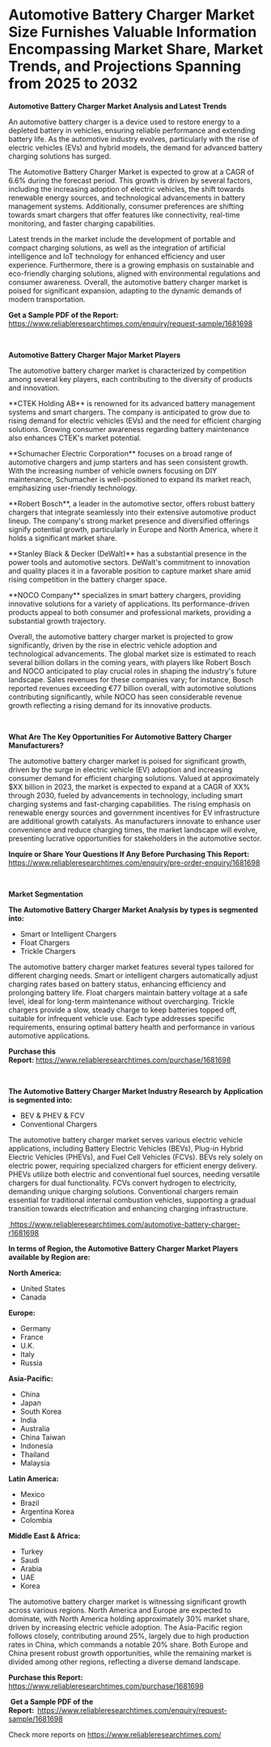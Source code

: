 <p><h1>Automotive Battery Charger Market Size Furnishes Valuable Information Encompassing Market Share, Market Trends, and Projections Spanning from 2025 to 2032</h1></p><p><strong>Automotive Battery Charger Market Analysis and Latest Trends</strong></p>
<p><p>An automotive battery charger is a device used to restore energy to a depleted battery in vehicles, ensuring reliable performance and extending battery life. As the automotive industry evolves, particularly with the rise of electric vehicles (EVs) and hybrid models, the demand for advanced battery charging solutions has surged.</p><p>The Automotive Battery Charger Market is expected to grow at a CAGR of 6.6% during the forecast period. This growth is driven by several factors, including the increasing adoption of electric vehicles, the shift towards renewable energy sources, and technological advancements in battery management systems. Additionally, consumer preferences are shifting towards smart chargers that offer features like connectivity, real-time monitoring, and faster charging capabilities.</p><p>Latest trends in the market include the development of portable and compact charging solutions, as well as the integration of artificial intelligence and IoT technology for enhanced efficiency and user experience. Furthermore, there is a growing emphasis on sustainable and eco-friendly charging solutions, aligned with environmental regulations and consumer awareness. Overall, the automotive battery charger market is poised for significant expansion, adapting to the dynamic demands of modern transportation.</p></p>
<p><strong>Get a Sample PDF of the Report:&nbsp;</strong> <a href="https://www.reliableresearchtimes.com/enquiry/request-sample/1681698?utm_campaign=3518&utm_medium=2&utm_source=Github&utm_content=ia&utm_term=30032025&utm_id=automotive-battery-charger">https://www.reliableresearchtimes.com/enquiry/request-sample/1681698</a></p>
<p>&nbsp;</p>
<p><strong>Automotive Battery Charger Major Market Players</strong></p>
<p><p>The automotive battery charger market is characterized by competition among several key players, each contributing to the diversity of products and innovation. </p><p>**CTEK Holding AB** is renowned for its advanced battery management systems and smart chargers. The company is anticipated to grow due to rising demand for electric vehicles (EVs) and the need for efficient charging solutions. Growing consumer awareness regarding battery maintenance also enhances CTEK's market potential.</p><p>**Schumacher Electric Corporation** focuses on a broad range of automotive chargers and jump starters and has seen consistent growth. With the increasing number of vehicle owners focusing on DIY maintenance, Schumacher is well-positioned to expand its market reach, emphasizing user-friendly technology. </p><p>**Robert Bosch**, a leader in the automotive sector, offers robust battery chargers that integrate seamlessly into their extensive automotive product lineup. The company's strong market presence and diversified offerings signify potential growth, particularly in Europe and North America, where it holds a significant market share.</p><p>**Stanley Black & Decker (DeWalt)** has a substantial presence in the power tools and automotive sectors. DeWalt's commitment to innovation and quality places it in a favorable position to capture market share amid rising competition in the battery charger space.</p><p>**NOCO Company** specializes in smart battery chargers, providing innovative solutions for a variety of applications. Its performance-driven products appeal to both consumer and professional markets, providing a substantial growth trajectory.</p><p>Overall, the automotive battery charger market is projected to grow significantly, driven by the rise in electric vehicle adoption and technological advancements. The global market size is estimated to reach several billion dollars in the coming years, with players like Robert Bosch and NOCO anticipated to play crucial roles in shaping the industry's future landscape. Sales revenues for these companies vary; for instance, Bosch reported revenues exceeding €77 billion overall, with automotive solutions contributing significantly, while NOCO has seen considerable revenue growth reflecting a rising demand for its innovative products.</p></p>
<p>&nbsp;</p>
<p><strong>What Are The Key Opportunities For Automotive Battery Charger Manufacturers?</strong></p>
<p><p>The automotive battery charger market is poised for significant growth, driven by the surge in electric vehicle (EV) adoption and increasing consumer demand for efficient charging solutions. Valued at approximately $XX billion in 2023, the market is expected to expand at a CAGR of XX% through 2030, fueled by advancements in technology, including smart charging systems and fast-charging capabilities. The rising emphasis on renewable energy sources and government incentives for EV infrastructure are additional growth catalysts. As manufacturers innovate to enhance user convenience and reduce charging times, the market landscape will evolve, presenting lucrative opportunities for stakeholders in the automotive sector.</p></p>
<p><strong>Inquire or Share Your Questions If Any Before Purchasing This Report:</strong> <a href="https://www.reliableresearchtimes.com/enquiry/pre-order-enquiry/1681698?utm_campaign=3518&utm_medium=2&utm_source=Github&utm_content=ia&utm_term=30032025&utm_id=automotive-battery-charger">https://www.reliableresearchtimes.com/enquiry/pre-order-enquiry/1681698</a></p>
<p>&nbsp;</p>
<p><strong>Market Segmentation</strong></p>
<p><strong>The Automotive Battery Charger Market Analysis by types is segmented into:</strong></p>
<p><ul><li>Smart or Intelligent Chargers</li><li>Float Chargers</li><li>Trickle Chargers</li></ul></p>
<p><p>The automotive battery charger market features several types tailored for different charging needs. Smart or intelligent chargers automatically adjust charging rates based on battery status, enhancing efficiency and prolonging battery life. Float chargers maintain battery voltage at a safe level, ideal for long-term maintenance without overcharging. Trickle chargers provide a slow, steady charge to keep batteries topped off, suitable for infrequent vehicle use. Each type addresses specific requirements, ensuring optimal battery health and performance in various automotive applications.</p></p>
<p><strong>Purchase this Report:&nbsp;</strong><a href="https://www.reliableresearchtimes.com/purchase/1681698?utm_campaign=3518&utm_medium=2&utm_source=Github&utm_content=ia&utm_term=30032025&utm_id=automotive-battery-charger">https://www.reliableresearchtimes.com/purchase/1681698</a></p>
<p>&nbsp;</p>
<p><strong>The Automotive Battery Charger Market Industry Research by Application is segmented into:</strong></p>
<p><ul><li>BEV & PHEV & FCV</li><li>Conventional Chargers</li></ul></p>
<p><p>The automotive battery charger market serves various electric vehicle applications, including Battery Electric Vehicles (BEVs), Plug-in Hybrid Electric Vehicles (PHEVs), and Fuel Cell Vehicles (FCVs). BEVs rely solely on electric power, requiring specialized chargers for efficient energy delivery. PHEVs utilize both electric and conventional fuel sources, needing versatile chargers for dual functionality. FCVs convert hydrogen to electricity, demanding unique charging solutions. Conventional chargers remain essential for traditional internal combustion vehicles, supporting a gradual transition towards electrification and enhancing charging infrastructure.</p></p>
<p><a href="https://www.reliableresearchtimes.com/automotive-battery-charger-r1681698?utm_campaign=3518&utm_medium=2&utm_source=Github&utm_content=ia&utm_term=30032025&utm_id=automotive-battery-charger">&nbsp;https://www.reliableresearchtimes.com/automotive-battery-charger-r1681698</a></p>
<p><strong>In terms of Region, the Automotive Battery Charger Market Players available by Region are:</strong></p>
<p>
    <p> <strong> North America: </strong>
        <ul>
            <li>United States</li>
            <li>Canada</li>
        </ul>
        </p> 
    <p> <strong> Europe: </strong>
        <ul>
            <li>Germany</li>
            <li>France</li>
            <li>U.K.</li>
            <li>Italy</li>
            <li>Russia</li>
        </ul>
        </p> 
    <p> <strong> Asia-Pacific: </strong>
        <ul>
            <li>China</li>
            <li>Japan</li>
            <li>South Korea</li>
            <li>India</li>
            <li>Australia</li>
            <li>China Taiwan</li>
            <li>Indonesia</li>
            <li>Thailand</li>
            <li>Malaysia</li>
        </ul>
        </p> 
    <p> <strong> Latin America: </strong>
        <ul>
            <li>Mexico</li>
            <li>Brazil</li>
            <li>Argentina Korea</li>
            <li>Colombia</li>
        </ul>
        </p> 
    <p> <strong> Middle East & Africa: </strong>
        <ul>
            <li>Turkey</li>
            <li>Saudi</li>
            <li>Arabia</li>
            <li>UAE</li>
            <li>Korea</li>
        </ul>
    </p>
    </p>
<p><p>The automotive battery charger market is witnessing significant growth across various regions. North America and Europe are expected to dominate, with North America holding approximately 30% market share, driven by increasing electric vehicle adoption. The Asia-Pacific region follows closely, contributing around 25%, largely due to high production rates in China, which commands a notable 20% share. Both Europe and China present robust growth opportunities, while the remaining market is divided among other regions, reflecting a diverse demand landscape.</p></p>
<p><strong>Purchase this Report: </strong><a href="https://www.reliableresearchtimes.com/purchase/1681698?utm_campaign=3518&utm_medium=2&utm_source=Github&utm_content=ia&utm_term=30032025&utm_id=automotive-battery-charger">https://www.reliableresearchtimes.com/purchase/1681698</a></p>
<p>&nbsp;<strong>Get a Sample PDF of the Report:&nbsp;&nbsp;</strong><a href="https://www.reliableresearchtimes.com/enquiry/request-sample/1681698?utm_campaign=3518&utm_medium=2&utm_source=Github&utm_content=ia&utm_term=30032025&utm_id=automotive-battery-charger">https://www.reliableresearchtimes.com/enquiry/request-sample/1681698</a></p>
<p><strong></strong></p>
<p>Check more reports on <a href="https://www.reliableresearchtimes.com/?utm_campaign=3518&utm_medium=2&utm_source=Github&utm_content=ia&utm_term=30032025&utm_id=automotive-battery-charger">https://www.reliableresearchtimes.com/</a></p>